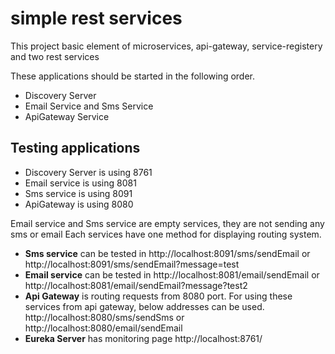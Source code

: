 # simple rest services
This project basic element of microservices, api-gateway, service-registery and two rest services

These applications should be started in the following order.
- Discovery Server
- Email Service and Sms Service
- ApiGateway Service


## Testing applications
- Discovery Server is using 8761
- Email service is using 8081
- Sms service is using 8091
- ApiGateway is using 8080

Email service and Sms service are empty services, they are not sending any sms or email
Each services have one method for displaying routing system.

- **Sms service** can be tested in http://localhost:8091/sms/sendEmail or http://localhost:8091/sms/sendEmail?message=test
- **Email service** can be tested in http://localhost:8081/email/sendEmail or http://localhost:8081/email/sendEmail?message?test2
-  **Api Gateway** is routing requests from 8080 port. For using these services from api  gateway, below addresses can be used. 
http://localhost:8080/sms/sendSms or http://localhost:8080/email/sendEmail
- **Eureka Server** has monitoring page http://localhost:8761/


